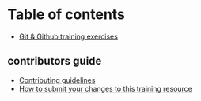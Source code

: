 # Table of contents

* [Git & Github training exercises](README.md)

## contributors guide

* [Contributing guidelines](contributors-guide/contributing-guidelines.md)
* [How to submit your changes to this training resource](contributors-guide/making-and-submitting-changes.md)
